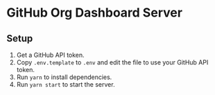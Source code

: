 # GitHub Org Dashboard Server

## Setup

1. Get a GitHub API token.
2. Copy `.env.template` to `.env` and edit the file to use your GitHub API token.
3. Run `yarn` to install dependencies.
4. Run `yarn start` to start the server.
